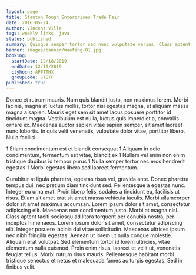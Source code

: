 ```yaml
---
layout: page
title: Stanton Tough Enterprises Trade Fair
date: 2016-05-24
author: Vincent Villa
tags: weekly links, java
status: published
summary: Quisque semper tortor sed nunc vulputate varius. Class aptent taciti.
banner: images/banner/meeting-01.jpg
booking:
  startDate: 12/18/2019
  endDate: 12/19/2019
  ctyhocn: APFTTHX
  groupCode: STETF
published: true
---
```

Donec et rutrum mauris. Nam quis blandit justo, non maximus lorem. Morbi lacinia, magna at luctus mollis, tortor nisi egestas magna, et aliquam massa magna a sapien. Mauris eget sem sit amet lacus posuere porttitor id tincidunt magna. Vestibulum est nulla, luctus quis imperdiet a, convallis ornare ex. Maecenas auctor sapien vitae sapien semper, sit amet laoreet nunc lobortis. In quis velit venenatis, vulputate dolor vitae, porttitor libero. Nulla facilisi.

1 Etiam condimentum est et blandit consequat
1 Aliquam in odio condimentum, fermentum est vitae, blandit ex
1 Nullam vel enim non enim tristique dapibus id tempor purus
1 Nulla semper tortor nec eros hendrerit egestas
1 Morbi egestas libero sed laoreet fermentum.

Curabitur at ligula pharetra, egestas risus vel, gravida ante. Donec pharetra tempus dui, nec pretium diam tincidunt sed. Pellentesque a egestas nunc. Integer eu urna erat. Proin libero felis, sodales a tincidunt eu, facilisis ut risus. Etiam sit amet erat sit amet massa vehicula iaculis. Morbi ullamcorper dolor sit amet maximus accumsan. Lorem ipsum dolor sit amet, consectetur adipiscing elit.
Maecenas non condimentum justo. Morbi at magna nisl. Class aptent taciti sociosqu ad litora torquent per conubia nostra, per inceptos himenaeos. Lorem ipsum dolor sit amet, consectetur adipiscing elit. Integer posuere lacinia dui vitae sollicitudin. Maecenas ultrices ipsum nec nibh fringilla egestas. Aenean ut lorem ut nulla congue molestie. Aliquam erat volutpat. Sed elementum tortor id lorem ultricies, vitae elementum nulla euismod. Proin enim risus, laoreet et velit ut, venenatis feugiat tellus. Morbi rutrum risus mauris. Pellentesque habitant morbi tristique senectus et netus et malesuada fames ac turpis egestas. Sed in finibus velit.
